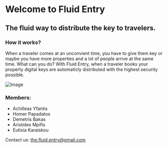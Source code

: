 # Welcome to Fluid Entry

## The fluid way to distribute the key to travelers.

### **How it works?**

When a traveler comes at an unconvient time, you have to give them key or maybe you have more properties and a lot of people arrive at the same time. What can you do?
With Fluid Entry, when a traveler books your property digital keys are automaticly distributed with the highest security possible.

![Image](https://images.pexels.com/photos/279810/pexels-photo-279810.jpeg?auto=compress&cs=tinysrgb&h=750&w=1260)

### Members:
- Achilleas Yfantis
- Homer Papadatos
- Demetris Bakas
- Aristides Mpifis
- Eutixia Karaiskou

Contact us: <the.fluid.entry@gmail.com>
